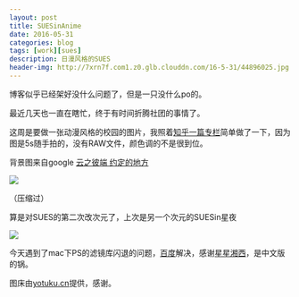 ```yaml
---
layout: post
title: SUESinAnime
date: 2016-05-31
categories: blog
tags: [work][sues]
description: 日漫风格的SUES
header-img: http://7xrn7f.com1.z0.glb.clouddn.com/16-5-31/44896025.jpg
---
```


博客似乎已经架好没什么问题了，但是一只没什么po的。

最近几天也一直在瞎忙，终于有时间折腾社团的事情了。

这周是要做一张动漫风格的校园的图片，我照着[知乎一篇专栏](http://zhuanlan.zhihu.com/p/20026525?f3fb8ead20=57cd1e442fba3324e0d3daf644800c84)简单做了一下，因为图是5s随手拍的，没有RAW文件，颜色调的不是很到位。

背景图来自google [云之彼端 约定的地方](http://bz1080p.com/archives/9975)

![](http://7xrn7f.com1.z0.glb.clouddn.com/16-5-31/44896025.jpg)

（压缩过）

算是对SUES的第二次改次元了，上次是另一个次元的SUESin星夜

![](http://7xrn7f.com1.z0.glb.clouddn.com/16-5-31/82344265.jpg)



今天遇到了mac下PS的滤镜库闪退的问题，[百度](http://jingyan.baidu.com/article/5d6edee2f769fd99eadeece9.html)解决，感谢[星星湘西](http://jingyan.baidu.com/user/npublic?un=星星湘西)，是中文版的锅。

图床由[yotuku.cn](http://yotuku.cn)提供，感谢。